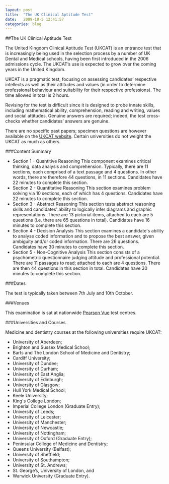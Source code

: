 ```yaml
---
layout: post
title:  "The UK Clinical Aptitude Test"
date:   2009-10-5 12:41:57
categories: blog
---
```


##The UK Clinical Aptitude Test

The United Kingdom Clinical Aptitude Test (UKCAT) is an entrance test that is increasingly being used in the selection process by a number of UK Dental and Medical schools, having been first introduced in the 2006 admissions cycle. The UKCAT’s use is expected to grow over the coming years in the United Kingdom.

UKCAT is a pragmatic test, focusing on assessing candidates’ respective intellects as well as their attitudes and values (in order to determine professional behaviour and suitability for their respective professions). The time allowed in total is 2 hours.

Revising for the test is difficult since it is designed to probe innate skills, including mathematical ability, comprehension, reading and writing, values and social attitudes. Genuine answers are required; indeed, the test cross-checks whether candidates’ answers are genuine.

There are no specific past papers; specimen questions are however available on the <a href="http://www.ukcat.ac.uk/pages/details.aspx?page=preparationOverview" title="UKCAT Specimen Questions">UKCAT website</a>. Certain universities do not weight the UKCAT as much as others.

###Content Summary

* Section 1 - Quantitive Reasoning
  This component examines critical thinking, data analysis and comprehension. Typically, there are 11 sections, each comprised of a text passage and 4 questions. In other words, there are therefore 44 questions, in 11 sections. Candidates have 22 minutes to complete this section.
* Section 2 - Quantitative Reasoning
  This section examines problem solving via 10 sections, each of which has 4 questions. Candidates have 22 minutes to complete this section.
* Section 3 - Abstract Reasoning
  This section tests abstract reasoning skills and candidates' ability to logically infer diagrams and graphic representations. There are 13 pictorial items, attached to each are 5 questions (i.e. there are 65 questions in total). Candidates have 16 minutes to complete this section.
* Section 4 - Decision Analysis
  This section examines a candidate's ability to analyse coded information and to propose the best answer, given ambiguity and/or coded information. There are 26 questions. Candidates have 30 minutes to complete this section.
* Section 5 - Non-Cognitive Analysis
  This section consists of a psychometric questionnaire judging attitude and professional potential. There are 11 passages to read; attached to each are 4 questions. There are then 44 questions in this section in total. Candidates have 30 minutes to complete this section.

###Dates

The test is typically taken between 7th July and 10th October.

###Venues

This examination is sat at nationwide <a href="http://www.pearsonvue.co.uk" title="Pearson Vue homepage">Pearson Vue</a> test centres.

###Universities and Courses

Medicine and dentistry courses at the following universities require UKCAT:

* University of Aberdeen;
* Brighton and Sussex Medical School;
* Barts and The London School of Medicine and Dentistry;
* Cardiff University;
* University of Dundee;
* University of Durham;
* University of East Anglia;
* University of Edinburgh;
* University of Glasgow;
* Hull York Medical School;
* Keele University;
* King's College London;
* Imperial College London (Graduate Entry);
* University of Leeds;
* University of Leicester;
* University of Manchester;
* University of Newcastle;
* University of Nottingham;
* University of Oxford (Graduate Entry);
* Peninsular College of Medicine and Dentistry;
* Queens University (Belfast);
* University of Sheffield;
* University of Southampton;
* University of St. Andrews;
* St. George’s, University of London, and
* Warwick University (Graduate Entry).